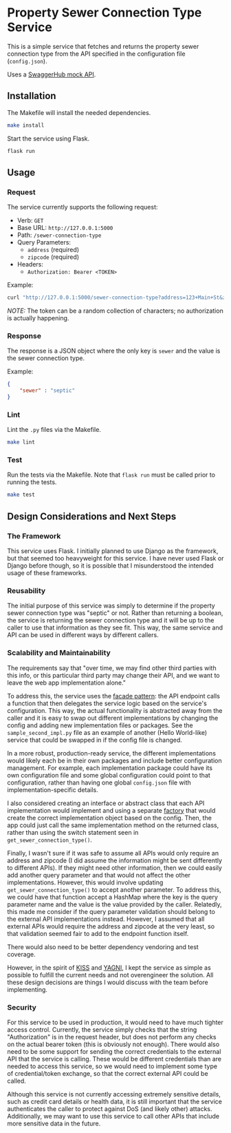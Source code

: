 # Property Sewer Connection Type Service

This is a simple service that fetches and returns the property sewer connection type from the API specified in the configuration file (`config.json`).

Uses a [SwaggerHub mock API](https://app.swaggerhub.com/apis-docs/api-tests8/house-canary-mock-api/1.0.0).

## Installation

The Makefile will install the needed dependencies. 

```bash
make install
```

Start the service using Flask. 

```bash
flask run
```

## Usage

### Request

The service currently supports the following request:

- Verb: `GET`
- Base URL: `http://127.0.0.1:5000`
- Path: `/sewer-connection-type`
- Query Parameters:
    - `address` (required)
    - `zipcode` (required)
- Headers:
    - `Authorization: Bearer <TOKEN>`

Example:

```bash
curl "http://127.0.0.1:5000/sewer-connection-type?address=123+Main+St&zipcode=94132" -H "Authorization: Bearer AbCdEf123456"
```

*NOTE:* The token can be a random collection of characters; no authorization is actually happening.

### Response

The response is a JSON object where the only key is `sewer` and the value is the sewer connection type. 

Example:

```json
{
    "sewer" : "septic"
}
```

### Lint

Lint the `.py` files via the Makefile. 

```bash
make lint
```

### Test

Run the tests via the Makefile. Note that `flask run` must be called prior to running the tests.

```bash
make test
```

## Design Considerations and Next Steps

### The Framework

This service uses Flask. I initially planned to use Django as the framework, but that seemed too heavyweight for this service. I have never used Flask or Django before though, so it is possible that I misunderstood the intended usage of these frameworks.

### Reusability

The initial purpose of this service was simply to determine if the property sewer connection type was "septic" or not. Rather than returning a boolean, the service is returning the sewer connection type and it will be up to the caller to use that information as they see fit. This way, the same service and API can be used in different ways by different callers. 

### Scalability and Maintainability

The requirements say that "over time, we may find other third parties with this info, or this particular third party may change their API, and we want to leave the web app implementation alone." 

To address this, the service uses the [facade pattern](https://en.wikipedia.org/wiki/Facade_pattern): the API endpoint calls a function that then delegates the service logic based on the service's configuration. This way, the actual functionality is abstracted away from the caller and it is easy to swap out different implementations by changing the config and adding new implementation files or packages. See the `sample_second_impl.py` file as an example of another (Hello World-like) service that could be swapped in if the config file is changed.

In a more robust, production-ready service, the different implementations would likely each be in their own packages and include better configuration management. For example, each implementation package could have its own configuration file and some global configuration could point to that configuration, rather than having one global `config.json` file with implementation-specific details. 

I also considered creating an interface or abstract class that each API implementation would implement and using a separate [factory](https://en.wikipedia.org/wiki/Factory_method_pattern) that would create the correct implementation object based on the config. Then, the app could just call the same implementation method on the returned class, rather than using the switch statement seen in `get_sewer_connection_type()`.

Finally, I wasn't sure if it was safe to assume all APIs would only require an address and zipcode (I did assume the information might be sent differently to different APIs). If they might need other information, then we could easily add another query parameter and that would not affect the other implementations. However, this would involve updating `get_sewer_connection_type()` to accept another parameter. To address this, we could have that function accept a HashMap where the key is the query parameter name and the value is the value provided by the caller. Relatedly, this made me consider if the query parameter validation should belong to the external API implementations instead. However, I assumed that all external APIs would require the address and zipcode at the very least, so that validation seemed fair to add to the endpoint function itself.

There would also need to be better dependency vendoring and test coverage. 

However, in the spirit of [KISS](https://en.wikipedia.org/wiki/KISS_principle) and [YAGNI](https://en.wikipedia.org/wiki/You_aren%27t_gonna_need_it), I kept the service as simple as possible to fulfill the current needs and not overengineer the solution. All these design decisions are things I would discuss with the team before implementing.

### Security

For this service to be used in production, it would need to have much tighter access control. Currently, the service simply checks that the string "Authorization" is in the request header, but does not perform any checks on the actual bearer token (this is obviously not enough). There would also need to be some support for sending the correct credentials to the external API that the service is calling. These would be different credentials than are needed to access this service, so we would need to implement some type of credential/token exchange, so that the correct external API could be called. 

Although this service is not currently accessing extremely sensitive details, such as credit card details or health data, it is still important that the service authenticates the caller to protect against DoS (and likely other) attacks. Additionally, we may want to use this service to call other APIs that include more sensitive data in the future.
